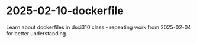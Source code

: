 # 2025-02-10-dockerfile
Learn about dockerfiles in dsci310 class - repeating work from 2025-02-04 for better understanding.
